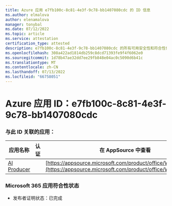 ```yaml
---
title: Azure 应用 e7fb100c-8c81-4e3f-9c78-bb1407080cdc 的 ID 信息
ms.author: elmalova
author: elenamalova
manager: tonybal
ms.date: 07/12/2022
ms.topic: article
ms.service: attestation
certification_type: attested
description: e7fb100c-8c81-4e3f-9c78-bb1407080cdc 的所有可用安全性和符合性信息。
ms.openlocfilehash: 308a422ad1814db259c8dcd71393fe9f4f6062e0
ms.sourcegitcommit: 1d78b47ae32dd7ee29fb848e04ac0c5090d6b41c
ms.translationtype: MT
ms.contentlocale: zh-CN
ms.lasthandoff: 07/13/2022
ms.locfileid: "66758051"
---
```

# <a name="azure-app-id-e7fb100c-8c81-4e3f-9c78-bb1407080cdc"></a>Azure 应用 ID：e7fb100c-8c81-4e3f-9c78-bb1407080cdc


### <a name="apps-associated-with-this-id"></a>与此 ID 关联的应用：
| **应用名称** | **认证** | **在 AppSource 中查看** |
|--------------|---------------|-----------------------|
| [AI Producer](../forward/WA200003883.md) |  | [https://appsource.microsoft.com/product/office/WA200003883](https://appsource.microsoft.com/product/office/WA200003883) |

### <a name="microsoft-365-app-compliance-status"></a>Microsoft 365 应用符合性状态
- 发布者证明状态：已完成
